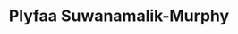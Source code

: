 ---
title: "Plyfaa Suwanamalik-Murphy"
presenter_id: plyfaa_suwanamalik-murphy
layout: member_all_publications
permalink: /member_full_publications/:presenter_id/
---